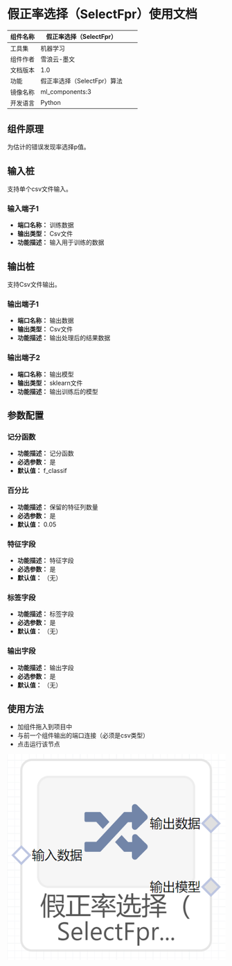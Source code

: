 # 假正率选择（SelectFpr）使用文档
| 组件名称 | 假正率选择（SelectFpr）|  |  |
| --- | --- | --- | --- |
| 工具集 | 机器学习 |  |  |
| 组件作者 | 雪浪云-墨文 |  |  |
| 文档版本 | 1.0 |  |  |
| 功能 |假正率选择（SelectFpr）算法 |  |  |
| 镜像名称 | ml_components:3 |  |  |
| 开发语言 | Python |  |  |

## 组件原理
为估计的错误发现率选择p值。
## 输入桩
支持单个csv文件输入。
### 输入端子1

- **端口名称：** 训练数据
- **输出类型：** Csv文件
- **功能描述：** 输入用于训练的数据

## 输出桩
支持Csv文件输出。
### 输出端子1

- **端口名称：** 输出数据
- **输出类型：** Csv文件
- **功能描述：** 输出处理后的结果数据
### 输出端子2

- **端口名称：** 输出模型
- **输出类型：** sklearn文件
- **功能描述：** 输出训练后的模型
## 参数配置
### 记分函数

- **功能描述：** 记分函数
- **必选参数：** 是
- **默认值：** f_classif
### 百分比

- **功能描述：** 保留的特征列数量
- **必选参数：** 是
- **默认值：** 0.05
### 特征字段

- **功能描述：** 特征字段
- **必选参数：** 是
- **默认值：** （无）
### 标签字段

- **功能描述：** 标签字段
- **必选参数：** 是
- **默认值：** （无）
### 输出字段

- **功能描述：** 输出字段
- **必选参数：** 是
- **默认值：** （无）

## 使用方法
- 加组件拖入到项目中
- 与前一个组件输出的端口连接（必须是csv类型）
- 点击运行该节点


![](./img/假正率选择.png)
